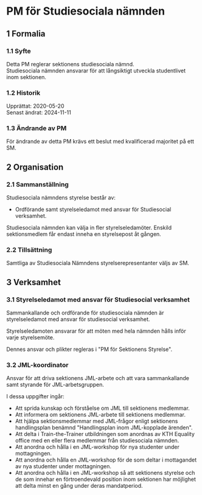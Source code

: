 # PM för Studiesociala nämnden

## 1 Formalia

### 1.1 Syfte

Detta PM reglerar sektionens studiesociala nämnd.  
Studiesociala nämnden ansvarar för att långsiktigt utveckla studentlivet inom sektionen.

### 1.2 Historik

Upprättat: 2020-05-20  
Senast ändrat: 2024-11-11

### 1.3 Ändrande av PM

För ändrande av detta PM krävs ett beslut med kvalificerad majoritet på ett SM. 

## 2 Organisation

### 2.1 Sammanställning

Studiesociala nämndens styrelse består av:  

- Ordförande samt styrelseledamot med ansvar för Studiesocial verksamhet.    

Studiesociala nämnden kan välja in fler styrelseledamöter.
Enskild sektionsmedlem får endast inneha en styrelsepost åt gången.  

### 2.2 Tillsättning

Samtliga av Studiesociala Nämndens styrelserepresentanter väljs av SM.  

## 3 Verksamhet

### 3.1 Styrelseledamot med ansvar för Studiesocial verksamhet

Sammankallande och ordförande för studiesociala nämnden är styrelseledamot med ansvar för studiesocial verksamhet.  

Styrelseledamoten ansvarar för att möten med hela nämnden hålls inför varje styrelsemöte.  

Dennes ansvar och plikter regleras i "PM för Sektionens Styrelse".  

### 3.2 JML-koordinator

Ansvar för att driva sektionens JML-arbete och att vara sammankallande samt styrande för JML-arbetsgruppen.  

I dessa uppgifter ingår:

- Att sprida kunskap och förståelse om JML till sektionens medlemmar.  
- Att informera om sektionens JML-arbete till sektionens medlemmar.  
- Att hjälpa sektionsmedlemmar med JML-frågor enligt sektionens handlingsplan benämnd "Handlingsplan inom JML-kopplade ärenden".  
- Att delta i Train-the-Trainer utbildningen som anordnas av KTH Equality office med en eller flera medlemmar från studiesociala nämnden.  
- Att anordna och hålla i en JML-workshop för nya studenter under mottagningen.  
- Att anordna och hålla en JML-workshop för de som deltar i mottagandet av nya studenter under mottagningen.  
- Att anordna och hålla i en JML-workshop så att sektionens styrelse och de som innehar en förtroendevald position inom sektionen har möjlighet att delta minst en gång under deras mandatperiod.
